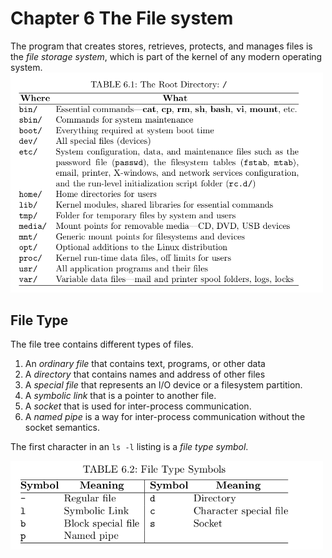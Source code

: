 # Chapter 6 The File system
The program that creates stores, retrieves, protects, and manages files is the *file storage system*, which is part of the kernel of any modern operating system.
<img src="rd.png" alt="The root directory /" width="500">
## File Type
The file tree contains different types of files.
1. An *ordinary file* that contains text, programs, or other data
2. A *directory* that contains names and address of other files
3. A *special file* that represents an I/O device or a filesystem partition.
4. A *symbolic link* that is a pointer to another file.
5. A *socket* that is used for inter-process communication.
6. A *named pipe* is a way for inter-process communication without the socket semantics.

The first character in an `ls -l` listing is a *file type symbol*.

<img src="fts.png" alt="File Type Symbols" width="500">
